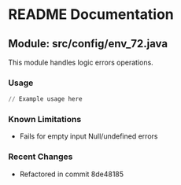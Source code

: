 # README Documentation

## Module: src/config/env_72.java

This module handles logic errors operations.

### Usage

```python
// Example usage here
```

### Known Limitations

- Fails for empty input Null/undefined errors

### Recent Changes

- Refactored in commit 8de48185
